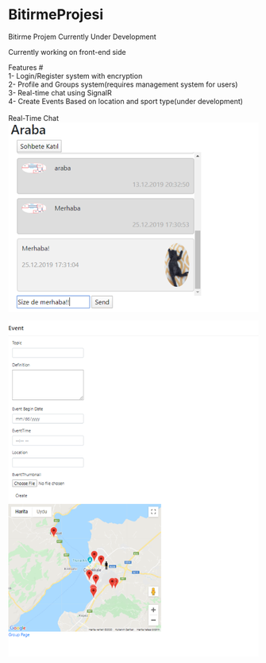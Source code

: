 # BitirmeProjesi
Bitirme Projem
Currently Under Development <br/>

Currently working on front-end side<br/>

Features #<br/>
1- Login/Register system with encryption<br/>
2- Profile and Groups system(requires management system for users)<br/>
3- Real-time chat using SignalR<br/>
4- Create Events Based on location and sport type(under development)<br/>
<br/>
Real-Time Chat
![SignalR](SignalR.PNG)

![Event](eventsistemi.PNG)
